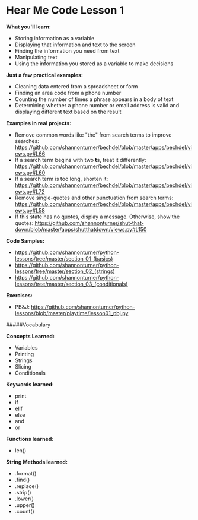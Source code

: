 Hear Me Code Lesson 1
======

**What you'll learn:** 
* Storing information as a variable
* Displaying that information and text to the screen
* Finding the information you need from text
* Manipulating text
* Using the information you stored as a variable to make decisions

**Just a few practical examples:**
* Cleaning data entered from a spreadsheet or form
* Finding an area code from a phone number
* Counting the number of times a phrase appears in a body of text
* Determining whether a phone number or email address is valid and displaying different text based on the result

**Examples in real projects:**
* Remove common words like "the" from search terms to improve searches: https://github.com/shannonturner/bechdel/blob/master/apps/bechdel/views.py#L66
* If a search term begins with two **t**s, treat it differently: https://github.com/shannonturner/bechdel/blob/master/apps/bechdel/views.py#L60
* If a search term is too long, shorten it: https://github.com/shannonturner/bechdel/blob/master/apps/bechdel/views.py#L72
* Remove single-quotes and other punctuation from search terms: https://github.com/shannonturner/bechdel/blob/master/apps/bechdel/views.py#L58
* If this state has no quotes, display a message.  Otherwise, show the quotes: https://github.com/shannonturner/shut-that-down/blob/master/apps/shutthatdown/views.py#L150

**Code Samples:**
* https://github.com/shannonturner/python-lessons/tree/master/section_01_(basics)
* https://github.com/shannonturner/python-lessons/tree/master/section_02_(strings)
* https://github.com/shannonturner/python-lessons/tree/master/section_03_(conditionals)

**Exercises:**
* PB&J: https://github.com/shannonturner/python-lessons/blob/master/playtime/lesson01_pbj.py

#####Vocabulary

**Concepts Learned:**
* Variables
* Printing
* Strings
* Slicing
* Conditionals

**Keywords learned:**
* print
* if
* elif
* else
* and
* or

**Functions learned:**
* len()

**String Methods learned:**
* .format()
* .find()
* .replace()
* .strip()
* .lower()
* .upper()
* .count()